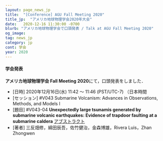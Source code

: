 ```yaml
---
layout: page_news_jp
title:  "[Conference] AGU Fall Meeting 2020"
title_jp:  "アメリカ地球物理学会2020年大会"
date:   2020-12-16 11:30:00 -0700
blurb: "アメリカ地球物理学会で口頭発表 / Talk at AGU Fall Meeting 2020"
og_image:
tag: news_jp
category: jp
cont: 学会
year: 2020
---
```


#### **学会発表**

**アメリカ地球物理学会 Fall Meeting 2020**にて，口頭発表をしました．

- [日時] 2020年12月16日(水) 11:42 〜 11:46 (PST/UTC-7) （日本時間
- [セッション] #V043 Submarine Volcanism: Advances in Observations, Methods, and Models I
- [題目] #V043-04 **Unexpectedly large tsunamis generated by submarine volcanic earthquakes: Evidence of trapdoor faulting at a submarine caldera** [アブストラクト](https://agu.confex.com/agu/fm20/meetingapp.cgi/Paper/668812)
- [著者] 三反畑修，綿田辰吾，佐竹健治，金森博雄，Rivera Luis，Zhan Zhongwen
